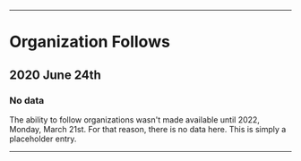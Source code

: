 
***

# Organization Follows

## 2020 June 24th

### No data

The ability to follow organizations wasn't made available until 2022, Monday, March 21st. For that reason, there is no data here. This is simply a placeholder entry.

***
